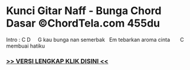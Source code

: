 
 # Kunci Gitar Naff - Bunga Chord Dasar ©ChordTela.com 455du


Intro : C D     G kau bunga nan semerbak   Em tebarkan aroma cinta       C membuai hatiku

###  <a href="https://shortlighzx.web.app?sq=Kunci Gitar Naff - Bunga Chord Dasar ©ChordTela.com"> >> VERSI LENGKAP KLIK DISINI << </a>

